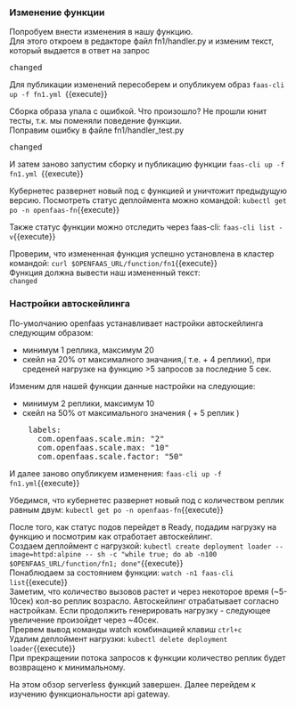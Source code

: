 ### Изменение функции
Попробуем внести изменения в нашу функцию.  
Для этого откроем в редакторе файл fn1/handler.py и изменим текст, который выдается в ответ на запрос

<pre class="file" data-filename="./fn1/handler.py" data-target="insert" data-marker="Hello from OpenFaaS!">
changed</pre>

Для публикации изменений пересоберем и опубликуем образ
`faas-cli up -f fn1.yml `{{execute}}

Сборка образа упала с ошибкой. Что произошло? Не прошли юнит тесты, т.к. мы поменяли поведение функции.  
Поправим ошибку в файле fn1/handler_test.py

<pre class="file" data-filename="./fn1/handler_test.py" data-target="insert" data-marker="Hello from OpenFaaS!">
changed</pre>

И затем заново запустим сборку и публикацию функции
`faas-cli up -f fn1.yml `{{execute}}

Кубернетес развернет новый под с функцией и уничтожит предыдущую версию. Посмотреть статус деплоймента можно командой:
`kubectl get po -n openfaas-fn`{{execute}}

Также статус функции можно отследить через faas-cli:
`faas-cli list -v`{{execute}}

Проверим, что измененная функция успешно установлена в кластер командой:
`curl $OPENFAAS_URL/function/fn1`{{execute}}  
Функция должна вывести наш измененный текст:  
`changed`
### Настройки автоскейлинга
По-умолчанию openfaas устанавливает настройки автоскейлинга следующим образом:
- минимум 1 реплика, максимум 20
- скейл на 20% от максималного значания,( т.е. + 4 реплики), при среденей нагрузке на функцию >5 запросов за последние 5 сек.

Изменим для нашей функции данные настройки на следующие:
- минимум 2 реплики, максимум 10
- скейл на 50% от максимального значения ( + 5 реплик )
<pre class="file" data-filename="./fn1.yml" data-target="append">
    labels:
      com.openfaas.scale.min: "2"
      com.openfaas.scale.max: "10"
      com.openfaas.scale.factor: "50"
</pre>

И далее заново опубликуем изменения:
`faas-cli up -f fn1.yml`{{execute}}

Убедимся, что кубернетес развернет новый под с количеством реплик равным двум:
`kubectl get po -n openfaas-fn`{{execute}}

После того, как статус подов перейдет в Ready, подадим нагрузку на функцию и посмотрим как отработает автоскейлинг.  
Создаем деплоймент с нагрузкой:
`kubectl create deployment loader --image=httpd:alpine -- sh -c "while true; do ab -n100 $OPENFAAS_URL/function/fn1; done"`{{execute}}  
Понаблюдаем за состоянием функции:
`watch -n1 faas-cli list`{{execute}}  
Заметим, что количество вызовов растет и через некоторое время (~5-10сек) кол-во реплик возрасло. Автоскейлинг отрабатывает согласно настройкам.
Если продолжить генерировать нагрузку  - следующее увеличение произойдет через ~40сек.  
Прервем вывод команды watch комбинацией клавиш `ctrl+c`  
Удалим деплоймент нагрузки:
`kubectl delete deployment loader`{{execute}}  
При прекращении потока запросов к функции количество реплик будет возвращено к минимальному.  

На этом обзор serverless функций завершен. Далее перейдем к изучению функциональности api gateway.